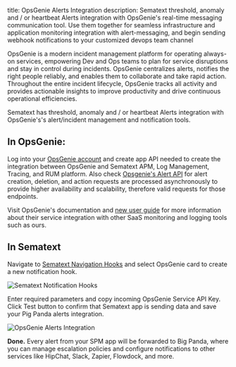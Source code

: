 title: OpsGenie Alerts Integration description: Sematext threshold, anomaly and / or heartbeat Alerts integration with OpsGenie's real-time messaging communication tool. Use them together for seamless infrastructure and application monitoring integration with alert-messaging, and begin sending webhook notifications to your customized devops team channel

OpsGenie is a modern incident management platform for operating always-on services, empowering Dev and Ops teams to plan for service disruptions and stay in control during incidents. OpsGenie centralizes alerts, notifies the right people reliably, and enables them to collaborate and take rapid action. Throughout the entire incident lifecycle, OpsGenie tracks all activity and provides actionable insights to improve productivity and drive continuous operational efficiencies.

Sematext has threshold, anomaly and / or heartbeat Alerts integration with OpsGenie's's alert/incident management and notification tools.

## **In OpsGenie:**

Log into your [OpsGenie account](https://app.opsgenie.com/auth/login) and create app API needed to create the integration between OpsGenie and Sematext APM, Log Management, Tracing, and RUM platform. Also check [Opsgenie's Alert API](https://docs.opsgenie.com/docs/alert-api) for alert creation, deletion, and action requests are processed asynchronously to provide higher availability and scalability, therefore valid requests for those endpoints.

Visit OpsGenie's documentation and [new user guide](https://docs.opsgenie.com/docs/new-user-guide) for more information about their service integration with other SaaS monitoring and logging tools such as ours.

## **In Sematext**

Navigate to [Sematext Navigation Hooks](https://apps.sematext.com/ui/webhook-create) and select OpsGenie card to create a new notification hook.

![Sematext Notification Hooks](https://sematext.com/docs/images/integrations/sematext-notification-hooks.png "Sematext Notification Hook")

Enter required parameters and copy incoming OpsGenie Service API Key. Click Test button to confirm that Sematext app is sending data and save your Pig Panda alerts integration.

![OpsGenie Alerts Integration](https://sematext.com/docs/images/integrations/opsgenie-integration.png "OpsGenie Integration")

**Done.** Every alert from your SPM app will be forwarded to Big Panda,
where you can manage escalation policies and configure notifications to
other services like HipChat, Slack, Zapier, Flowdock, and more.
